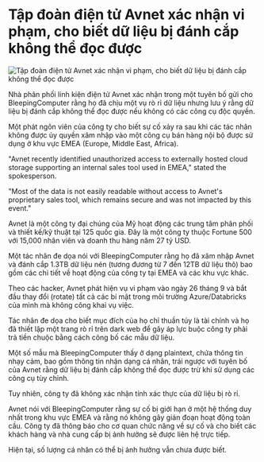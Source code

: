 # Tập đoàn điện tử Avnet xác nhận vi phạm, cho biết dữ liệu bị đánh cắp không thể đọc được

![Tập đoàn điện tử Avnet xác nhận vi phạm, cho biết dữ liệu bị đánh cắp không thể đọc được](https://www.bleepstatic.com/content/hl-images/2025/10/07/back.png)

Nhà phân phối linh kiện điện tử Avnet xác nhận trong một tuyên bố gửi cho BleepingComputer rằng họ đã chịu một vụ rò rỉ dữ liệu nhưng lưu ý rằng dữ liệu bị đánh cắp không thể đọc được nếu không có các công cụ độc quyền.

Một phát ngôn viên của công ty cho biết sự cố xảy ra sau khi các tác nhân không được ủy quyền xâm nhập vào một công cụ bán hàng nội bộ được sử dụng ở khu vực EMEA (Europe, Middle East, Africa).

"Avnet recently identified unauthorized access to externally hosted cloud storage supporting an internal sales tool used in EMEA," stated the spokesperson.

"Most of the data is not easily readable without access to Avnet's proprietary sales tool, which remains secure and was not impacted by this event."

Avnet là một công ty đại chúng của Mỹ hoạt động các trung tâm phân phối và thiết kế/kỹ thuật tại 125 quốc gia. Đây là một công ty thuộc Fortune 500 với 15,000 nhân viên và doanh thu hàng năm 27 tỷ USD.

Một tác nhân đe dọa nói với BleepingComputer rằng họ đã xâm nhập Avnet và đánh cắp 1.3TB dữ liệu nén (tương đương từ 7 đến 12TB dữ liệu thô) bao gồm các chi tiết về hoạt động của công ty tại EMEA và các khu vực khác.

Theo các hacker, Avnet phát hiện vụ vi phạm vào ngày 26 tháng 9 và bắt đầu thay đổi (rotate) tất cả các bí mật trong môi trường Azure/Databricks của mình mà không công khai vụ việc.

Tác nhân đe dọa cho biết mục đích của họ chỉ thuần túy là tài chính và họ đã thiết lập một trang rò rỉ trên dark web để gây áp lực buộc công ty phải trả tiền chuộc bằng cách công bố các mẫu dữ liệu.

Một số mẫu mà BleepingComputer thấy ở dạng plaintext, chứa thông tin nhạy cảm, bao gồm thông tin nhận dạng cá nhân, trái ngược với tuyên bố của Avnet rằng dữ liệu bị đánh cắp không thể đọc được trừ khi sử dụng các công cụ tùy chỉnh.

Tuy nhiên, công ty đã không xác nhận tính xác thực của dữ liệu bị rò rỉ.

Avnet nói với BleepingComputer rằng sự cố bị giới hạn ở một hệ thống duy nhất trong khu vực EMEA và rằng nó không gây gián đoạn hoạt động toàn cầu. Công ty đã thông báo cho cơ quan chức năng về sự cố và cho biết các khách hàng và nhà cung cấp bị ảnh hưởng sẽ được liên hệ trực tiếp.

Hiện tại, số lượng cá nhân có thể bị ảnh hưởng vẫn chưa được biết.
